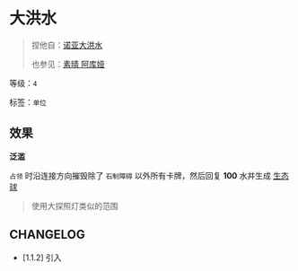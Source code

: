 # 大洪水

> 捏他自：[诺亚大洪水](https://baike.baidu.com/item/%E8%AF%BA%E4%BA%9A%E5%A4%A7%E6%B4%AA%E6%B0%B4/12616672)
>
> 也参见：[素晴 阿库娅](https://zh.moegirl.org.cn/zh-hans/%E9%98%BF%E5%BA%93%E5%A8%85(%E4%B8%BA%E7%BE%8E%E5%A5%BD%E7%9A%84%E4%B8%96%E7%95%8C%E7%8C%AE%E4%B8%8A%E7%A5%9D%E7%A6%8F)#)

等级：`4`

标签：`单位`

## 效果

**泛滥**

`占领` 时沿连接方向摧毁除了 `石制障碍` 以外所有卡牌，然后回复 **100** 水并生成 [生态球](../卡牌组/生态球.md)

> 使用大探照灯类似的范围

## CHANGELOG

- [1.1.2] 引入
